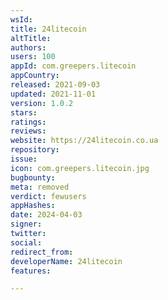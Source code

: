 ```yaml
---
wsId: 
title: 24litecoin
altTitle: 
authors: 
users: 100
appId: com.greepers.litecoin
appCountry: 
released: 2021-09-03
updated: 2021-11-01
version: 1.0.2
stars: 
ratings: 
reviews: 
website: https://24litecoin.co.ua
repository: 
issue: 
icon: com.greepers.litecoin.jpg
bugbounty: 
meta: removed
verdict: fewusers
appHashes: 
date: 2024-04-03
signer: 
twitter: 
social: 
redirect_from: 
developerName: 24litecoin
features: 

---
```


